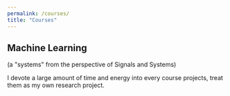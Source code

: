 ```yaml
---
permalink: /courses/
title: "Courses"
---
```

<h2 id="1">Machine Learning</h2>
(a "systems" from the perspective of Signals and Systems)

I devote a large amount of time and energy into every course projects, treat them as my own research project.

<!-- [![ml_poster](/images/ML_poster.png "project poster")](/files/SijieLi_MLproject_poster.pdf) -->